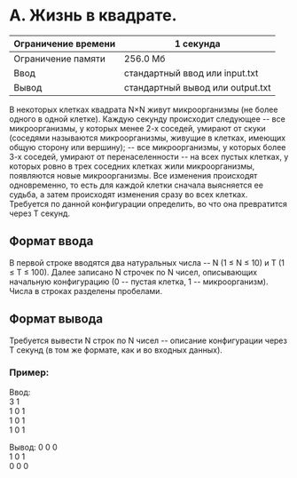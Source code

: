 # A. Жизнь в квадрате.

| Ограничение времени | 1 секунда                        |
|---------------------|----------------------------------|
| Ограничение памяти  | 256.0 Мб                         |
| Ввод                | стандартный ввод или input.txt   |
| Вывод               | стандартный вывод или output.txt |

В некоторых клетках квадрата N×N живут микроорганизмы (не более одного в одной клетке). 
Каждую секунду происходит следующее -- все микроорганизмы, у которых менее 2-х соседей, умирают от скуки (соседями называются микроорганизмы, 
живущие в клетках, имеющих общую сторону или вершину); -- все микроорганизмы, у которых более 3-х соседей, умирают от перенаселенности -- 
на всех пустых клетках, у которых ровно в трех соседних клетках жили микроорганизмы, появляются новые микроорганизмы. Все изменения происходят одновременно, 
то есть для каждой клетки сначала выясняется ее судьба, а затем происходят изменения сразу во всех клетках. Требуется по данной конфигурации определить, 
во что она превратится через T секунд.

## Формат ввода
В первой строке вводятся два натуральных числа -- N (1 ≤ N ≤ 10) и T (1 ≤ T ≤ 100). Далее записано 
N строчек по N чисел, описывающих начальную конфигурацию (0 -- пустая клетка, 1 -- микроорганизм). Числа в строках разделены пробелами.

## Формат вывода
Требуется вывести N строк по N чисел -- описание конфигурации через T секунд (в том же формате, как и во входных данных).

### Пример:
Ввод:  
3 1  
1 0 1  
1 0 1  
1 0 1  

Вывод:
0 0 0  
1 0 1  
0 0 0  
